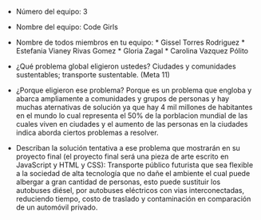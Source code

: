 - Número del equipo: 3  

- Nombre del equipo: Code Girls 

- Nombre de todos miembros en tu equipo: 
       * Gissel Torres Rodriguez
       * Estefania Vianey Rivas Gomez
       * Gloria Zagal 
       * Carolina Vazquez Pólito

- ¿Qué problema global eligieron ustedes?
Ciudades y comunidades sustentables; transporte sustentable. (Meta 11)

- ¿Porque eligieron ese problema?
Porque es un problema que engloba y abarca ampliamente a comunidades y grupos de personas y hay muchas aternativas de solución ya que hay 4 mil millones de habitantes en el mundo lo cual representa el 50% de la porblacion mundial de las cuales viven en ciudades y el aumento de las personas en la ciudades indica aborda ciertos problemas a resolver. 

- Describan la solución tentativa a ese problema que mostrarán en su proyecto final (el proyecto final será una pieza de arte escrito en JavaScript y HTML y CSS): Transporte público futurista que sea flexible a la sociedad de alta tecnología que no dañe el ambiente el cual puede albergar a gran cantidad de personas, esto puede sustituir los autobuses diésel, por autobuses eléctricos con vias interconectadas, reduciendo tiempo, costo de traslado y contaminación en comparación de un automóvil privado.
